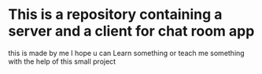 # This is a repository containing a server and a client for chat room app 
this is made by me 
I hope u can Learn something or teach me something with the help of this small project
